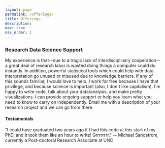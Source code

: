 ```yaml
---
layout: page
permalink: /offerings/
title: Offerings
description: 
nav: true
nav_order: 1
---
```


### Research Data Science Support

My experience is that--due to a tragic lack of interdisciplinary cooperation--a great deal of research labor is wasted doing things a computer could do instantly.  In addition, powerful statistical tools which could help with data interpretation go unused or misused due to knowledge barriers.  If any of this sounds familiar, I would love to help.  I work for free because I have that privilege, and because science is important (also, I don't like capitalism).  I'm happy to write code, talk about your data/analysis, and make pretty visualizations.  I can provide ongoing support or help you learn what you need to know to carry on independently.  Email me with a description of your research project and we can go from there.

#### Testamonials

"I could have graduated two years ago if I had this code at this start of my PhD, and it took them like an hour to write!  Grrrrrrrr." -- Michael Sandstrom, currently a Post-doctoral Research Associate at UNC


